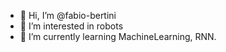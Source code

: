 - 👋 Hi, I’m @fabio-bertini
- 👀 I’m interested in robots
- 🌱 I’m currently learning MachineLearning, RNN.

<!---
fabio-bertini/fabio-bertini is a ✨ special ✨ repository because its `README.md` (this file) appears on your GitHub profile.
You can click the Preview link to take a look at your changes.
--->
